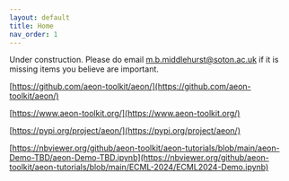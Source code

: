 ```yaml
---
layout: default
title: Home
nav_order: 1
---
```


Under construction. Please do email m.b.middlehurst@soton.ac.uk if it is missing items you believe are important.

[https://github.com/aeon-toolkit/aeon/](https://github.com/aeon-toolkit/aeon/)

[https://www.aeon-toolkit.org/](https://www.aeon-toolkit.org/)

[https://pypi.org/project/aeon/](https://pypi.org/project/aeon/)

[//]: <> (<video onloadstart="this.volume=0.5" src="aeon-Demo.mp4" width="100%" controls></video>)

[https://nbviewer.org/github/aeon-toolkit/aeon-tutorials/blob/main/aeon-Demo-TBD/aeon-Demo-TBD.ipynb](https://nbviewer.org/github/aeon-toolkit/aeon-tutorials/blob/main/ECML-2024/ECML2024-Demo.ipynb)
